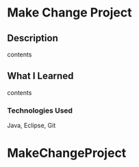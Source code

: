 # Make Change Project

## Description
contents


## What I Learned
contents


### Technologies Used
Java, Eclipse, Git
# MakeChangeProject
